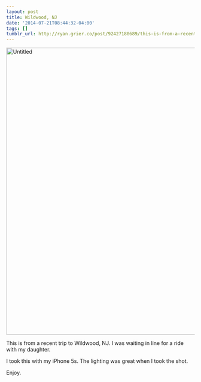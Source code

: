 ```yaml
---
layout: post
title: Wildwood, NJ
date: '2014-07-21T08:44:32-04:00'
tags: []
tumblr_url: http://ryan.grier.co/post/92427180689/this-is-from-a-recent-trip-to-wildwood-nj-i-was
---
```


<a data-flickr-embed="true"  href="https://www.flickr.com/photos/rwgrier/14400933539/in/dateposted-public/" title="Untitled"><img src="https://farm3.staticflickr.com/2897/14400933539_3c398a6feb_b.jpg" width="1024" height="768" alt="Untitled"></a><script async src="//embedr.flickr.com/assets/client-code.js" charset="utf-8"></script>

This is from a recent trip to Wildwood, NJ. I was waiting in line for a ride with my daughter.

I took this with my iPhone 5s. The lighting was great when I took the shot.

Enjoy.
